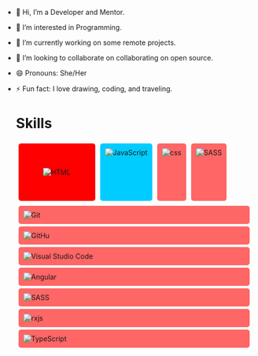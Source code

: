 - 👋 Hi, I’m a Developer and Mentor.
- 👀 I’m interested in Programming.
- 🌱 I’m currently working on some remote projects.
- 💞️ I’m looking to collaborate on collaborating on open source.
- 😄 Pronouns: She/Her
- ⚡ Fun fact: I love drawing, coding, and traveling.

  <h1>Skills</h1>

  <div style="display: flex; flex-direction: row;">
    <div style="background-color: red; padding: 50px; margin: 5px; border-radius: 5px;">
      <img src="https://camo.githubusercontent.com/f5d8f5bac7a140bdf85a42fc9bb0bb6bc51cdedce8efb7ff5c8bafea12d86342/68747470733a2f2f696d672e736869656c64732e696f2f62616467652f2d48544d4c2d3035313232413f7374796c653d666c6174266c6f676f3d48544d4c35" alt="HTML">
    </div>
    <div style="background-color: #00ccff; padding: 10px; margin: 5px; border-radius: 5px;">
      <img src="https://camo.githubusercontent.com/b95a05885d234291abaea2ccdecbad37bfb47c2964ae818526d76905d8.d49438/68747470733a2f2f696d672e736869656c64732e696f2f62616467652f2d4a6176615363726970742d3035313232413f7374796c653d666c6174266c6f676f3d6a617661736372697074" alt="JavaScript">
    </div>
    <div style="background-color: #ff6666; padding: 10px; margin: 5px; border-radius: 5px;">
      <img src="https://camo.githubusercontent.com/9b95f14b76aeda0fd717bebe3729a10b90cd62e94e920726111a4b4d6c87fcd4/68747470733a2f2f696d672e736869656c64732e696f2f62616467652f2d4353532d3035313232413f7374796c653d666c6174266c6f676f3d43535333266c6f676f436f6c6f723d313537324236" alt="css">
    </div>
        <div style="background-color: #ff6666; padding: 10px; margin: 5px; border-radius: 5px;">
      <img src="https://camo.githubusercontent.com/9b95f14b76aeda0fd717bebe3729a10b90cd62e94e920726111a4b4d6c87fcd4/68747470733a2f2f696d672e736869656c64732e696f2f62616467652f2d4353532d3035313232413f7374796c653d666c6174266c6f676f3d43535333266c6f676f436f6c6f723d313537324236" alt="SASS">
    </div>
       </div>
        <div style="background-color: #ff6666; padding: 10px; margin: 5px; border-radius: 5px;">
      <img src="https://camo.githubusercontent.com/eac55a4f93501ed5806115edf714656795057376378402d3794e2bdef70705ec/68747470733a2f2f696d672e736869656c64732e696f2f62616467652f2d4769742d3035313232413f7374796c653d666c6174266c6f676f3d676974" alt="Git">
    </div>
        </div>
       </div>
        <div style="background-color: #ff6666; padding: 10px; margin: 5px; border-radius: 5px;">
      <img src="https://camo.githubusercontent.com/b6524610b20a6c5a219ba2b9a18cf5f3065f8a886fa9ddc831a9ca1626d72490/68747470733a2f2f696d672e736869656c64732e696f2f62616467652f2d4769744875622d3035313232413f7374796c653d666c6174266c6f676f3d676974687562" alt="GitHu">
    </div>
        </div>
        </div>
       </div>
        <div style="background-color: #ff6666; padding: 10px; margin: 5px; border-radius: 5px;">
      <img src="https://camo.githubusercontent.com/70e99aed48f6cc8aa246c72fc87db533cee7a68c96a8f47c82cb675c3ecb0541/68747470733a2f2f696d672e736869656c64732e696f2f62616467652f2d56697375616c25323053747564696f253230436f64652d3035313232413f7374796c653d666c6174266c6f676f3d76697375616c2d73747564696f2d636f6465266c6f676f436f6c6f723d303037414343" alt="Visual Studio Code">
    </div>
            <div style="background-color: #ff6666; padding: 10px; margin: 5px; border-radius: 5px;">
      <img src="https://camo.githubusercontent.com/5b521020cc422759e364d1052c05785ff55b8fcc873869f38a16359e777a8308/68747470733a2f2f696d672e736869656c64732e696f2f62616467652f616e67756c61722d2532334444303033312e7376673f7374796c653d666c6174266c6f676f3d616e67756c6172266c6f676f436f6c6f723d7768697465" alt="Angular">
    </div>
        </div>
            <div style="background-color: #ff6666; padding: 10px; margin: 5px; border-radius: 5px;">
      <img src="" alt="SASS">
    </div>
    <div style="background-color: #ff6666; padding: 10px; margin: 5px; border-radius: 5px;">
      <img src="https://camo.githubusercontent.com/3877d989934fb8a261e4cbda20875e7da158ef0b40b614b3506d6f2e34d3a4d2/68747470733a2f2f696d672e736869656c64732e696f2f62616467652f72786a732d2532334237313738432e7376673f7374796c653d666c6174266c6f676f3d726561637469766578266c6f676f436f6c6f723d7768697465" alt="rxjs">
    </div>
        <div style="background-color: #ff6666; padding: 10px; margin: 5px; border-radius: 5px;">
      <img src="https://camo.githubusercontent.com/3877d989934fb8a261e4cbda20875e7da158ef0b40b614b3506d6f2e34d3a4d2/68747470733a2f2f696d672e736869656c64732e696f2f62616467652f72786a732d2532334237313738432e7376673f7374796c653d666c6174266c6f676f3d726561637469766578266c6f676f436f6c6f723d7768697465](https://camo.githubusercontent.com/a00920b123df05b3df5e368e509f18bacd65bc5909698fb42be5f35063550f47/68747470733a2f2f696d672e736869656c64732e696f2f62616467652f747970657363726970742d2532333030374143432e7376673f7374796c653d666f722d7468652d6261646765266c6f676f3d74797065736372697074266c6f676f436f6c6f723d7768697465" alt="TypeScript">
    </div>
  </div>

<!---
ZahraaaRezaeiii/ZahraaaRezaeiii is a ✨ special ✨ repository because its `README.md` (this file) appears on your GitHub profile.
You can click the Preview link to take a look at your changes.
--->
